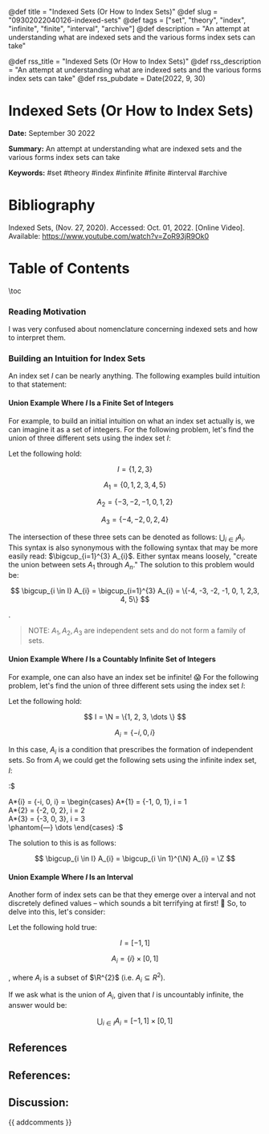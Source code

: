 @def title = "Indexed Sets (Or How to Index Sets)"
@def slug = "09302022040126-indexed-sets"
@def tags = ["set", "theory", "index", "infinite", "finite", "interval", "archive"]
@def description = "An attempt at understanding what are indexed sets and the various forms index sets can take"

@def rss_title = "Indexed Sets (Or How to Index Sets)"
@def rss_description = "An attempt at understanding what are indexed sets and the various forms index sets can take"
@def rss_pubdate = Date(2022, 9, 30)


Indexed Sets (Or How to Index Sets)
=========

**Date:** September 30 2022

**Summary:** An attempt at understanding what are indexed sets and the various forms index sets can take

**Keywords:** #set #theory #index #infinite #finite #interval  #archive

Bibliography
==========

Indexed Sets, (Nov. 27, 2020). Accessed: Oct. 01, 2022. [Online Video]. Available: https://www.youtube.com/watch?v=ZoR93jR9Ok0

Table of Contents
=========

\toc

### Reading Motivation

I was very confused about nomenclature concerning indexed sets and how to interpret them.

### Building an Intuition for Index Sets

An index set $I$ can be nearly anything. The following examples build intuition to that statement:

#### Union Example Where $I$ Is a Finite Set of Integers

For example, to build an initial intuition on what an index set actually is, we can imagine it as a set of integers. For the following problem, let's find the union of three different sets using the index set $I$: 

Let the following hold:

$$
I = \{1, 2, 3\}
$$

$$
A_{1} = \{0, 1, 2, 3, 4, 5\}
$$

$$
A_{2} = \{-3, -2, -1, 0, 1, 2\}
$$

$$
A_{3} = \{-4, -2, 0, 2, 4\}
$$

The intersection of these three sets can be denoted as follows: $\bigcup_{i \in I} A_{i}$. This syntax is also synonymous with the following syntax that may be more easily read: $\bigcup_{i=1}^{3} A_{i}$.  Either syntax means loosely, "create the union between sets $A_{1}$ through $A_{n}$." The solution to this problem would be:

$$
\bigcup_{i \in I} A_{i} = \bigcup_{i=1}^{3} A_{i} = \{-4, -3, -2, -1, 0, 1, 2,3, 4, 5\}
$$

.

> NOTE: $A_{1}, A_{2}, A_{3}$ are independent sets and do not form a family of sets.


#### Union Example Where $I$ Is a Countably Infinite Set of Integers

For example, one can also have an index set be infinite! :scream: For the following problem, let's find the union of three different sets using the index set $I$: 

Let the following hold:

$$
I = \N = \{1, 2, 3, \dots \}
$$

$$
A_{i} = \{-i, 0, i\}
$$

In this case, $A_{i}$ is a condition that prescribes the formation of independent sets.  So from $A_{i}$ we could get the following sets using the infinite index set, $I$:

:$

A*{i} = {-i, 0, i} =  \begin{cases} 	A*{1} = {-1, 0, 1}, i = 1 \
	A*{2} = {-2, 0, 2}, i = 2 \
	A*{3} = {-3, 0, 3}, i = 3 \
	\phantom{––} \dots \end{cases} :$

The solution to this is as follows:

$$
\bigcup_{i \in I} A_{i} = \bigcup_{i \in 1}^{\N} A_{i} = \Z
$$

#### Union Example Where $I$ Is an Interval

Another form of index sets can be that they emerge over a interval and not discretely defined values – which sounds a bit terrifying at first! 🤯 So, to delve into this, let's consider:

Let the following hold true:

$$
I = [-1, 1]
$$

$$
A_{i} = \{i\} \times [0, 1]
$$

, where $A_{i}$ is a subset of $\R^{2}$ (i.e. $A_{i} \subseteq R^{2}$).

If we ask what is the union of $A_{i}$, given that $I$ is uncountably infinite, the answer would be: 

$$
\bigcup_{i \in I} A_{i} = [-1, 1] \times [0, 1]
$$

## References

## References:
## Discussion: 

{{ addcomments }}
